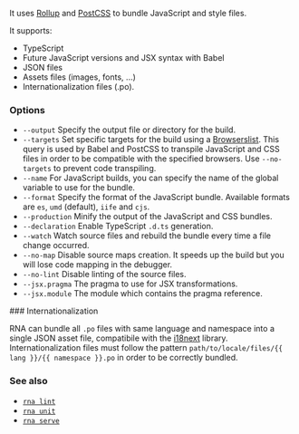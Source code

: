 It uses [Rollup](https://rollupjs.org/) and [PostCSS](https://postcss.org/) to bundle JavaScript and style files.

It supports:
* TypeScript
* Future JavaScript versions and JSX syntax with Babel
* JSON files
* Assets files (images, fonts, ...)
* Internationalization files (.po).

### Options

* `--output` Specify the output file or directory for the build.
* `--targets` Set specific targets for the build using a [Browserslist](https://github.com/browserslist/browserslist). This query is used by Babel and PostCSS to transpile JavaScript and CSS files in order to be compatible with the specified browsers. Use `--no-targets` to prevent code transpiling.
* `--name` For JavaScript builds, you can specify the name of the global variable to use for the bundle.
* `--format` Specify the format of the JavaScript bundle. Available formats are `es`, `umd` (default), `iife` and `cjs`.
* `--production` Minify the output of the JavaScript and CSS bundles.
* `--declaration` Enable TypeScript `.d.ts` generation.
* `--watch` Watch source files and rebuild the bundle every time a file change occurred.
* `--no-map` Disable source maps creation. It speeds up the build but you will lose code mapping in the debugger.
* `--no-lint` Disable linting of the source files.
* `--jsx.pragma` The pragma to use for JSX transformations.
* `--jsx.module` The module which contains the pragma reference.

### Internationalization

RNA can bundle all `.po` files with same language and namespace into a single JSON asset file, compatibile with the [i18next](https://www.i18next.com/) library.
Internationalization files must follow the pattern `path/to/locale/files/{{ lang }}/{{ namespace }}.po` in order to be correctly bundled.

### See also

* [`rna lint`](../lint/)
* [`rna unit`](../unit/)
* [`rna serve`](../serve/)
